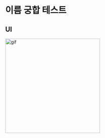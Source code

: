 # 이름 궁합 테스트

## UI 
<img width="300" src="https://github.com/user-attachments/assets/6e46f235-347a-4987-b35f-1eff948d676c" alt="gif"/>


